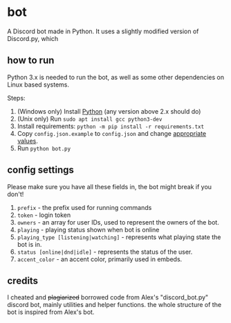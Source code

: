 # bot

A Discord bot made in Python. It uses a slightly modified version of Discord.py, which 

## how to run

Python 3.x is needed to run the bot, as well as some other dependencies on
Linux based systems.

Steps:

1. (Windows only) Install [Python][python] (any version above 2.x should do)
2. (Unix only) Run `sudo apt install gcc python3-dev`
3. Install requirements: `python -m pip install -r requirements.txt`
4. Copy `config.json.example` to `config.json` and change [appropriate values][values].
5. Run `python bot.py`

## config settings
Please make sure you have all these fields in, the bot might break if you don't!

1. `prefix` - the prefix used for running commands
2. `token` - login token
3. `owners` - an array for user IDs, used to represent the owners of the bot.
4. `playing` - playing status shown when bot is online
5. `playing_type [listening|watching]` - represents what playing state the bot
   is in.
6. `status [online|dnd|idle]` - represents the status of the user.
7. `accent_color` - an accent color, primarily used in embeds.

## credits

I cheated and ~~plagiarized~~ borrowed code from Alex's "discord_bot.py" discord
bot, mainly utilities and helper functions. the whole structure of the bot is
inspired from Alex's bot.

[python]: https://www.python.org/

[values]: #config-settings


